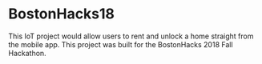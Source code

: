 # BostonHacks18

This IoT project would allow users to rent and unlock a home straight from the mobile app. This project was built for the BostonHacks 2018 Fall Hackathon.

